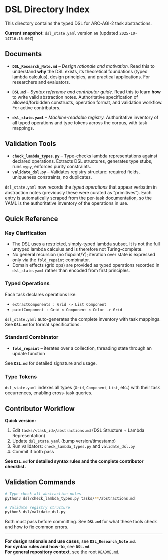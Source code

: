 # DSL Directory Index

This directory contains the typed DSL for ARC-AGI-2 task abstractions. 

**Current snapshot**: `dsl_state.yaml` version `68` (updated `2025-10-14T16:15:00Z`)

## Documents

- **`DSL_Research_Note.md`** – *Design rationale and motivation.* Read this to understand **why** the DSL exists, its theoretical foundations (typed lambda calculus), design principles, and practical applications. For researchers and evaluators.

- **`DSL.md`** – *Syntax reference and contributor guide.* Read this to learn **how** to write valid abstraction notes. Authoritative specification of allowed/forbidden constructs, operation format, and validation workflow. For active contributors.

- **`dsl_state.yaml`** – *Machine-readable registry.* Authoritative inventory of all typed operations and type tokens across the corpus, with task mappings.

## Validation Tools

- **`check_lambda_types.py`** – Type-checks lambda representations against declared operations. Extracts DSL structures, generates type stubs, runs `mypy`, enforces purity constraints.
- **`validate_dsl.py`** – Validates registry structure: required fields, uniqueness constraints, no duplicates.

`dsl_state.yaml` now records the *typed operations* that appear verbatim in abstraction notes (previously these were curated as “primitives”). Each entry is automatically scraped from the per-task documentation, so the YAML is the authoritative inventory of the operations in use.

## Quick Reference

### Key Clarification
- The DSL uses a restricted, simply-typed lambda subset. It is not the full untyped lambda calculus and is therefore not Turing-complete.
- No general recursion (no fixpoint/Y); iteration over state is expressed only via the `fold_repaint` combinator.
- Domain effects (grid ops) are provided as typed operations recorded in `dsl_state.yaml` rather than encoded from first principles.

### Typed Operations
Each task declares operations like:
- `extractComponents : Grid -> List Component`
- `paintComponent : Grid × Component × Color -> Grid`

`dsl_state.yaml` auto-generates the complete inventory with task mappings. See **`DSL.md`** for format specifications.

### Standard Combinator
- **`fold_repaint`** – iterates over a collection, threading state through an update function

See **`DSL.md`** for detailed signature and usage.

### Type Tokens
`dsl_state.yaml` indexes all types (`Grid`, `Component`, `List`, etc.) with their task occurrences, enabling cross-task queries.

## Contributor Workflow

**Quick version:**
1. Edit `tasks/<task_id>/abstractions.md` (DSL Structure + Lambda Representation)
2. Update `dsl_state.yaml` (bump version/timestamp)
3. Run validators: `check_lambda_types.py` and `validate_dsl.py`
4. Commit if both pass

**See `DSL.md` for detailed syntax rules and the complete contributor checklist.**

## Validation Commands

```bash
# Type-check all abstraction notes
python3 dsl/check_lambda_types.py tasks/**/abstractions.md

# Validate registry structure
python3 dsl/validate_dsl.py
```

Both must pass before committing. See **`DSL.md`** for what these tools check and how to fix common errors.

---

**For design rationale and use cases**, see **`DSL_Research_Note.md`**.  
**For syntax rules and how-to**, see **`DSL.md`**.  
**For general repository context**, see the root `README.md`.
